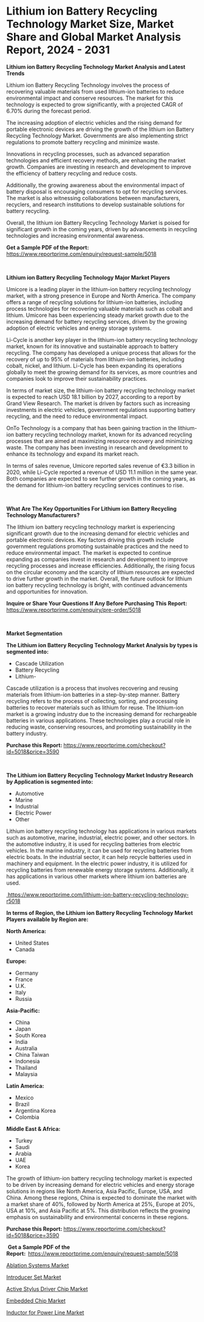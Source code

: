 <p><h1>Lithium ion Battery Recycling Technology Market Size, Market Share and Global Market Analysis Report, 2024 - 2031</h1></p><p><strong>Lithium ion Battery Recycling Technology Market Analysis and Latest Trends</strong></p>
<p><p>Lithium ion Battery Recycling Technology involves the process of recovering valuable materials from used lithium-ion batteries to reduce environmental impact and conserve resources. The market for this technology is expected to grow significantly, with a projected CAGR of 6.70% during the forecast period. </p><p>The increasing adoption of electric vehicles and the rising demand for portable electronic devices are driving the growth of the lithium ion Battery Recycling Technology Market. Governments are also implementing strict regulations to promote battery recycling and minimize waste. </p><p>Innovations in recycling processes, such as advanced separation technologies and efficient recovery methods, are enhancing the market growth. Companies are investing in research and development to improve the efficiency of battery recycling and reduce costs. </p><p>Additionally, the growing awareness about the environmental impact of battery disposal is encouraging consumers to opt for recycling services. The market is also witnessing collaborations between manufacturers, recyclers, and research institutions to develop sustainable solutions for battery recycling. </p><p>Overall, the lithium ion Battery Recycling Technology Market is poised for significant growth in the coming years, driven by advancements in recycling technologies and increasing environmental awareness.</p></p>
<p><strong>Get a Sample PDF of the Report:&nbsp;</strong> <a href="https://www.reportprime.com/enquiry/request-sample/5018">https://www.reportprime.com/enquiry/request-sample/5018</a></p>
<p>&nbsp;</p>
<p><strong>Lithium ion Battery Recycling Technology Major Market Players</strong></p>
<p><p>Umicore is a leading player in the lithium-ion battery recycling technology market, with a strong presence in Europe and North America. The company offers a range of recycling solutions for lithium-ion batteries, including process technologies for recovering valuable materials such as cobalt and lithium. Umicore has been experiencing steady market growth due to the increasing demand for battery recycling services, driven by the growing adoption of electric vehicles and energy storage systems.</p><p>Li-Cycle is another key player in the lithium-ion battery recycling technology market, known for its innovative and sustainable approach to battery recycling. The company has developed a unique process that allows for the recovery of up to 95% of materials from lithium-ion batteries, including cobalt, nickel, and lithium. Li-Cycle has been expanding its operations globally to meet the growing demand for its services, as more countries and companies look to improve their sustainability practices.</p><p>In terms of market size, the lithium-ion battery recycling technology market is expected to reach USD 18.1 billion by 2027, according to a report by Grand View Research. The market is driven by factors such as increasing investments in electric vehicles, government regulations supporting battery recycling, and the need to reduce environmental impact.</p><p>OnTo Technology is a company that has been gaining traction in the lithium-ion battery recycling technology market, known for its advanced recycling processes that are aimed at maximizing resource recovery and minimizing waste. The company has been investing in research and development to enhance its technology and expand its market reach. </p><p>In terms of sales revenue, Umicore reported sales revenue of €3.3 billion in 2020, while Li-Cycle reported a revenue of USD 11.1 million in the same year. Both companies are expected to see further growth in the coming years, as the demand for lithium-ion battery recycling services continues to rise.</p></p>
<p>&nbsp;</p>
<p><strong>What Are The Key Opportunities For Lithium ion Battery Recycling Technology Manufacturers?</strong></p>
<p><p>The lithium ion battery recycling technology market is experiencing significant growth due to the increasing demand for electric vehicles and portable electronic devices. Key factors driving this growth include government regulations promoting sustainable practices and the need to reduce environmental impact. The market is expected to continue expanding as companies invest in research and development to improve recycling processes and increase efficiencies. Additionally, the rising focus on the circular economy and the scarcity of lithium resources are expected to drive further growth in the market. Overall, the future outlook for lithium ion battery recycling technology is bright, with continued advancements and opportunities for innovation.</p></p>
<p><strong>Inquire or Share Your Questions If Any Before Purchasing This Report:</strong> <a href="https://www.reportprime.com/enquiry/pre-order/5018">https://www.reportprime.com/enquiry/pre-order/5018</a></p>
<p>&nbsp;</p>
<p><strong>Market Segmentation</strong></p>
<p><strong>The Lithium ion Battery Recycling Technology Market Analysis by types is segmented into:</strong></p>
<p><ul><li>Cascade Utilization</li><li>Battery Recycling</li><li>Lithium-</li></ul></p>
<p><p>Cascade utilization is a process that involves recovering and reusing materials from lithium-ion batteries in a step-by-step manner. Battery recycling refers to the process of collecting, sorting, and processing batteries to recover materials such as lithium for reuse. The lithium-ion market is a growing industry due to the increasing demand for rechargeable batteries in various applications. These technologies play a crucial role in reducing waste, conserving resources, and promoting sustainability in the battery industry.</p></p>
<p><strong>Purchase this Report:&nbsp;</strong><a href="https://www.reportprime.com/checkout?id=5018&price=3590">https://www.reportprime.com/checkout?id=5018&price=3590</a></p>
<p>&nbsp;</p>
<p><strong>The Lithium ion Battery Recycling Technology Market Industry Research by Application is segmented into:</strong></p>
<p><ul><li>Automotive</li><li>Marine</li><li>Industrial</li><li>Electric Power</li><li>Other</li></ul></p>
<p><p>Lithium ion battery recycling technology has applications in various markets such as automotive, marine, industrial, electric power, and other sectors. In the automotive industry, it is used for recycling batteries from electric vehicles. In the marine industry, it can be used for recycling batteries from electric boats. In the industrial sector, it can help recycle batteries used in machinery and equipment. In the electric power industry, it is utilized for recycling batteries from renewable energy storage systems. Additionally, it has applications in various other markets where lithium ion batteries are used.</p></p>
<p><a href="https://www.reportprime.com/lithium-ion-battery-recycling-technology-r5018">&nbsp;https://www.reportprime.com/lithium-ion-battery-recycling-technology-r5018</a></p>
<p><strong>In terms of Region, the Lithium ion Battery Recycling Technology Market Players available by Region are:</strong></p>
<p>
    <p> <strong> North America: </strong>
        <ul>
            <li>United States</li>
            <li>Canada</li>
        </ul>
        </p> 
    <p> <strong> Europe: </strong>
        <ul>
            <li>Germany</li>
            <li>France</li>
            <li>U.K.</li>
            <li>Italy</li>
            <li>Russia</li>
        </ul>
        </p> 
    <p> <strong> Asia-Pacific: </strong>
        <ul>
            <li>China</li>
            <li>Japan</li>
            <li>South Korea</li>
            <li>India</li>
            <li>Australia</li>
            <li>China Taiwan</li>
            <li>Indonesia</li>
            <li>Thailand</li>
            <li>Malaysia</li>
        </ul>
        </p> 
    <p> <strong> Latin America: </strong>
        <ul>
            <li>Mexico</li>
            <li>Brazil</li>
            <li>Argentina Korea</li>
            <li>Colombia</li>
        </ul>
        </p> 
    <p> <strong> Middle East & Africa: </strong>
        <ul>
            <li>Turkey</li>
            <li>Saudi</li>
            <li>Arabia</li>
            <li>UAE</li>
            <li>Korea</li>
        </ul>
    </p>
    </p>
<p><p>The growth of lithium-ion battery recycling technology market is expected to be driven by increasing demand for electric vehicles and energy storage solutions in regions like North America, Asia Pacific, Europe, USA, and China. Among these regions, China is expected to dominate the market with a market share of 40%, followed by North America at 25%, Europe at 20%, USA at 10%, and Asia Pacific at 5%. This distribution reflects the growing emphasis on sustainability and environmental concerns in these regions.</p></p>
<p><strong>Purchase this Report: </strong><a href="https://www.reportprime.com/checkout?id=5018&price=3590">https://www.reportprime.com/checkout?id=5018&price=3590</a></p>
<p>&nbsp;<strong>Get a Sample PDF of the Report:&nbsp;&nbsp;</strong><a href="https://www.reportprime.com/enquiry/request-sample/5018">https://www.reportprime.com/enquiry/request-sample/5018</a></p>
<p><strong></strong></p>
<p><p><a href="https://medium.com/@stellasauer1918/ablation-systems-market-trends-focusing-on-ablation-systems-market-insight-and-forecast-analysis-d66b3f77adcb">Ablation Systems Market</a></p><p><a href="https://medium.com/@enosstark/introducer-set-market-share-and-new-trends-analysis-by-its-type-application-end-use-and-forecast-08b2e0e780b4">Introducer Set Market</a></p><p><a href="https://github.com/alexcrou8/Market-Research-Report-List-2/blob/main/active-stylus-driver-chip-market.md">Active Stylus Driver Chip Market</a></p><p><a href="https://github.com/faniayasa/Market-Research-Report-List-2/blob/main/embedded-chip-market.md">Embedded Chip Market</a></p><p><a href="https://github.com/thereveren80/Market-Research-Report-List-2/blob/main/inductor-for-power-line-market.md">Inductor for Power Line Market</a></p></p>